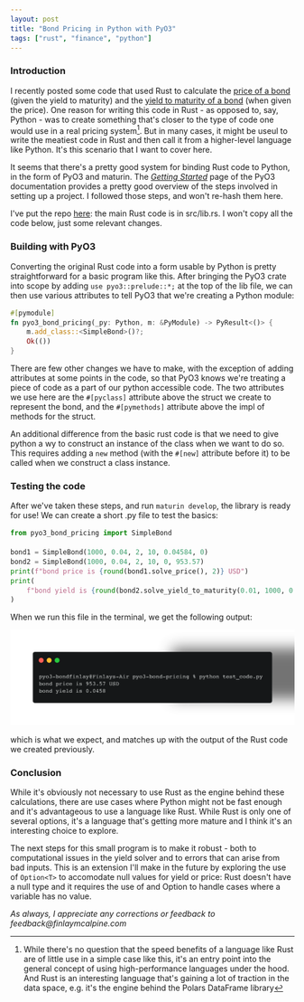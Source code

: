 ```yaml
---
layout: post
title: "Bond Pricing in Python with PyO3"
tags: ["rust", "finance", "python"]
---
```


### Introduction

I recently posted some code that used Rust to calculate the [price of a bond](_posts/2024-04-22-bond-basics.md) (given the yield to maturity) and the [yield to maturity of a bond](_posts/2024-04-23-yield-to-maturity.md) (when given the price). One reason for writing this code in Rust - as opposed to, say, Python - was to create something that's closer to the type of code one would use in a real pricing system[^1]. But in many cases, it might be useul to write the meatiest code in Rust and then call it from a higher-level language like Python. It's this scenario that I want to cover here.

It seems that there's a pretty good system for binding Rust code to Python, in the form of PyO3 and maturin. The [_Getting Started_](https://pyo3.rs/v0.21.2/getting-started) page of the PyO3 documentation provides a pretty good overview of the steps involved in setting up a project. I followed those steps, and won't re-hash them here.

I've put the repo [here](https://github.com/finlaymcalpine/pyo3-bond-pricing): the main Rust code is in src/lib.rs. I won't copy all the code below, just some relevant changes.

### Building with PyO3

Converting the original Rust code into a form usable by Python is pretty straightforward for a basic program like this. After bringing the PyO3 crate into scope by adding `use pyo3::prelude::*;` at the top of the lib file, we can then use various attributes to tell PyO3 that we're creating a Python module:

```rust
#[pymodule]
fn pyo3_bond_pricing(_py: Python, m: &PyModule) -> PyResult<()> {
    m.add_class::<SimpleBond>()?;
    Ok(())
}
```

There are few other changes we have to make, with the exception of adding attributes at some points in the code, so that PyO3 knows we're treating a piece of code as a part of our python accessible code. The two attributes we use here are the `#[pyclass]` attribute above the struct we create to represent the bond, and the `#[pymethods]` attribute above the impl of methods for the struct.

An additional difference from the basic rust code is that we need to give python a wy to construct an instance of the class when we want to do so. This requires adding a `new` method (with the `#[new]` attribute before it) to be called when we construct a class instance.

### Testing the code

After we've taken these steps, and run `maturin develop`, the library is ready for use! We can create a short .py file to test the basics:

```python
from pyo3_bond_pricing import SimpleBond

bond1 = SimpleBond(1000, 0.04, 2, 10, 0.04584, 0)
bond2 = SimpleBond(1000, 0.04, 2, 10, 0, 953.57)
print(f"bond price is {round(bond1.solve_price(), 2)} USD")
print(
    f"bond yield is {round(bond2.solve_yield_to_maturity(0.01, 1000, 0.00001, 0.00000001), 4)}"
)
```

When we run this file in the terminal, we get the following output:

![terminal screenshot](/docs/assets/images/pyo3testscreenshot.png)

which is what we expect, and matches up with the output of the Rust code we created previously.

### Conclusion

While it's obviously not necessary to use Rust as the engine behind these calculations, there are use cases where Python might not be fast enough and it's advantageous to use a language like Rust. While Rust is only one of several options, it's a language that's getting more mature and I think it's an interesting choice to explore.

The next steps for this small program is to make it robust - both to computational issues in the yield solver and to errors that can arise from bad inputs. This is an extension I'll make in the future by exploring the use of `Option<T>` to accomodate null values for yield or price: Rust doesn't have a null type and it requires the use of and Option to handle cases where a variable has no value.

_As always, I appreciate any corrections or feedback to feedback@finlaymcalpine.com_

[^1]: While there's no question that the speed benefits of a language like Rust are of little use in a simple case like this, it's an entry point into the general concept of using high-performance languages under the hood. And Rust is an interesting language that's gaining a lot of traction in the data space, e.g. it's the engine behind the Polars DataFrame library